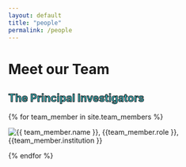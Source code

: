 ```yaml
---
layout: default
title: "people"
permalink: /people
---
```


<style>
  div.image {
  object-fit: contain;
  }  
</style>


<div class="text-block-main">
  <h1 style="width:250px;">Meet our Team</h1>
</div>

<div class="text-block-right">
  <h2 style="color:#42b7bf;-webkit-text-stroke-width:1px;-webkit-text-stroke-color:black;">The Principal Investigators</h2>
  {% for team_member in site.team_members %}
      <div class="text-block-main">
        <div class="image">
          <img style="float:left" src={{ team_member.picture }}>
        </div>
        <div class="text">
          <p style="text-align:left;"> {{ team_member.name }}, {{team_member.role }}, {{team_member.institution }} </p>
        </div>
      </div>
  {% endfor %} 
</div>
